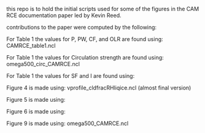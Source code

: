 this repo is to hold the initial scripts used for some of the figures in the CAM RCE documentation paper led by Kevin Reed.

contributions to the paper were computed by the following: 

For Table 1 the values for P, PW, CF, and OLR are found using: 
CAMRCE_table1.ncl 

For Table 1 the values for Circulation strength are found using: 
omega500_circ_CAMRCE.ncl

For Table 1 the values for SF and I are found using: 

Figure 4 is made using: vprofile_cldfracRHliqice.ncl (almost final version)

Figure 5 is made using: 

Figure 6 is made using: 

Figure 9 is made using: omega500_CAMRCE.ncl 


